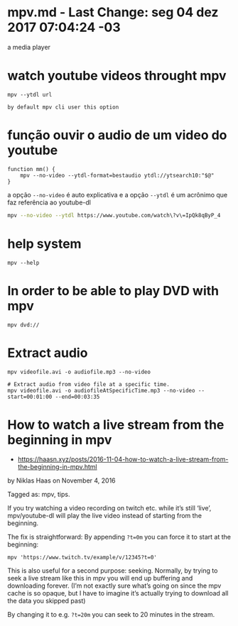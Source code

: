# mpv.md - Last Change: seg 04 dez 2017 07:04:24 -03

  a media player

# watch youtube videos throught mpv

    mpv --ytdl url

    by default mpv cli user this option

# função ouvir o audio de um video do youtube

    function mm() {
        mpv --no-video --ytdl-format=bestaudio ytdl://ytsearch10:"$@"
    }

a opção `--no-video` é auto explicativa e a opção `--ytdl` é um acrônimo
que faz referência ao youtube-dl

   ``` sh
   mpv --no-video --ytdl https://www.youtube.com/watch\?v\=IpQk8qByP_4
   ```
# help system

    mpv --help

# In order to be able to play DVD with mpv

    mpv dvd://

# Extract audio

    mpv videofile.avi -o audiofile.mp3 --no-video

    # Extract audio from video file at a specific time.
    mpv videofile.avi -o audiofileAtSpecificTime.mp3 --no-video --start=00:01:00 --end=00:03:35

# How to watch a live stream from the beginning in mpv
+ https://haasn.xyz/posts/2016-11-04-how-to-watch-a-live-stream-from-the-beginning-in-mpv.html

by Niklas Haas on November 4, 2016

Tagged as: mpv, tips.

If you try watching a video recording on twitch etc. while it’s still ‘live’,
mpv/youtube-dl will play the live video instead of starting from the beginning.

The fix is straightforward: By appending `?t=0m` you can force it to start at the beginning:

	mpv 'https://www.twitch.tv/example/v/12345?t=0'

This is also useful for a second purpose: seeking. Normally, by trying to seek
a live stream like this in mpv you will end up buffering and downloading
forever. (I’m not exactly sure what’s going on since the mpv cache is so
opaque, but I have to imagine it’s actually trying to download all the data you
skipped past)

By changing it to e.g. `?t=20m` you can seek to 20 minutes in the stream.

